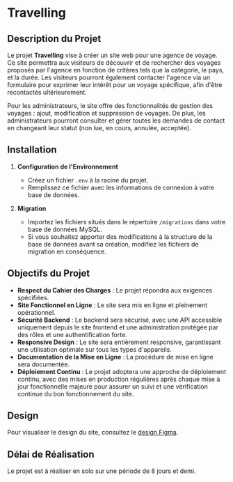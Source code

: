 # Travelling

## Description du Projet

Le projet **Travelling** vise à créer un site web pour une agence de voyage. Ce site permettra aux visiteurs de découvrir et de rechercher des voyages proposés par l'agence en fonction de critères tels que la catégorie, le pays, et la durée. Les visiteurs pourront également contacter l'agence via un formulaire pour exprimer leur intérêt pour un voyage spécifique, afin d'être recontactés ultérieurement.

Pour les administrateurs, le site offre des fonctionnalités de gestion des voyages : ajout, modification et suppression de voyages. De plus, les administrateurs pourront consulter et gérer toutes les demandes de contact en changeant leur statut (non lue, en cours, annulée, acceptée).

## Installation

1. **Configuration de l'Environnement**
   - Créez un fichier `.env` à la racine du projet.
   - Remplissez ce fichier avec les informations de connexion à votre base de données.

2. **Migration**
   - Importez les fichiers situés dans le répertoire `/migrations` dans votre base de données MySQL.
   - Si vous souhaitez apporter des modifications à la structure de la base de données avant sa création, modifiez les fichiers de migration en conséquence.

## Objectifs du Projet

- **Respect du Cahier des Charges** : Le projet répondra aux exigences spécifiées.
- **Site Fonctionnel en Ligne** : Le site sera mis en ligne et pleinement opérationnel.
- **Sécurité Backend** : Le backend sera sécurisé, avec une API accessible uniquement depuis le site frontend et une administration protégée par des rôles et une authentification forte.
- **Responsive Design** : Le site sera entièrement responsive, garantissant une utilisation optimale sur tous les types d'appareils.
- **Documentation de la Mise en Ligne** : La procédure de mise en ligne sera documentée.
- **Déploiement Continu** : Le projet adoptera une approche de déploiement continu, avec des mises en production régulières après chaque mise à jour fonctionnelle majeure pour assurer un suivi et une vérification continue du bon fonctionnement du site.

## Design

Pour visualiser le design du site, consultez le [design Figma](https://www.figma.com/file/EXAMPLE_LINK). 

## Délai de Réalisation

Le projet est à réaliser en solo sur une période de 8 jours et demi.
